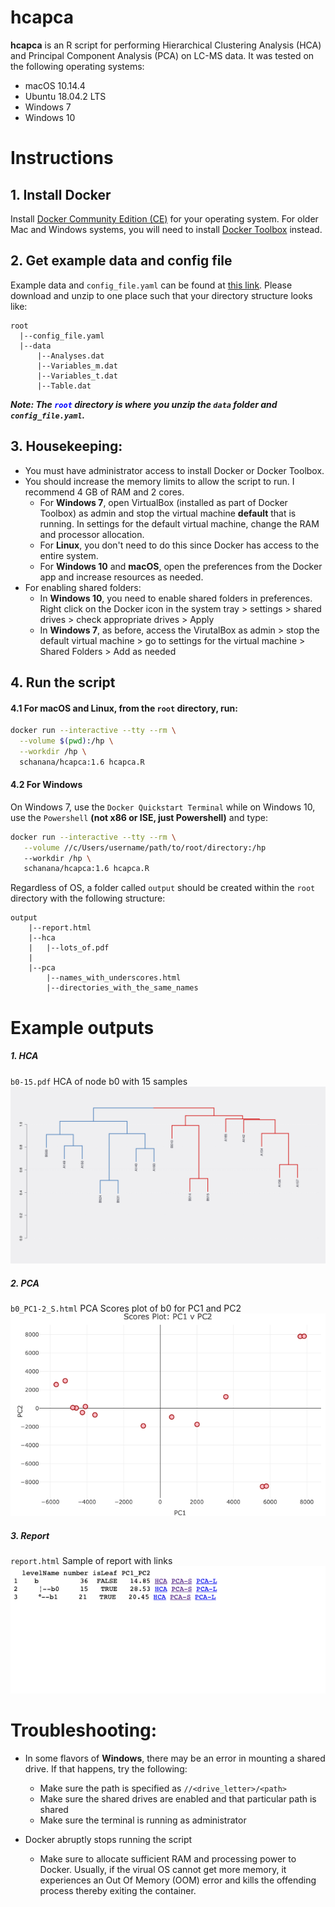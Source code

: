 # hcapca

**hcapca** is an R script for performing Hierarchical Clustering Analysis (HCA) and Principal Component Analysis (PCA) on LC-MS data. It was tested on the following operating systems:
* macOS 10.14.4
* Ubuntu 18.04.2 LTS
* Windows 7
* Windows 10

# Instructions

## 1. Install Docker
Install [Docker Community Edition (CE)](https://docs.docker.com/install) for your operating system. For older Mac and Windows systems, you will need to install [Docker Toolbox](https://docs.docker.com/toolbox/overview) instead.

## 2. Get example data and config file
Example data and `config_file.yaml` can be found at [this link](https://uwmadison.box.com/s/ky874zpel8kby3yvwzsb1kthqbic9age). Please download and unzip to one place such that your directory structure looks like:  

```
root
  |--config_file.yaml
  |--data
      |--Analyses.dat
      |--Variables_m.dat
      |--Variables_t.dat
      |--Table.dat
```

**_Note: The <span style="color:blue">`root`</span> directory is where you unzip the `data` folder and `config_file.yaml`._**

## 3.  Housekeeping:
* You must have administrator access to install Docker or Docker Toolbox.
* You should increase the memory limits to allow the script to run. I recommend 4 GB of RAM and 2 cores. 
	* For **Windows 7**, open VirtualBox (installed as part of Docker Toolbox) as admin and stop the virtual machine **default** that is running. In settings for the default virtual machine, change the RAM and processor allocation.
    * For **Linux**, you don't need to do this since Docker has access to the entire system.
    * For **Windows 10** and **macOS**, open the preferences from the Docker app and increase resources as needed.
* For enabling shared folders:
	* In **Windows 10**, you need to enable shared folders in preferences. Right click on the Docker icon in the system tray > settings > shared drives > check appropriate drives > Apply
	* In **Windows 7**, as before, access the VirutalBox as admin > stop the default virtual machine > go to settings for the virtual machine > Shared Folders > Add as needed

## 4. Run the script
 #### 4.1 For macOS and Linux, from the `root` directory, run:
  ```bash
  docker run --interactive --tty --rm \
    --volume $(pwd):/hp \
    --workdir /hp \
    schanana/hcapca:1.6 hcapca.R
  ```
 #### 4.2 For Windows 
 On Windows 7, use the `Docker Quickstart Terminal` while on Windows 10, use the `Powershell` **(not x86 or ISE, just Powershell)** and type:
 ```bash
 docker run --interactive --tty --rm \
    --volume //c/Users/username/path/to/root/directory:/hp
    --workdir /hp \
    schanana/hcapca:1.6 hcapca.R
 ```
Regardless of OS, a folder called `output` should be created within the `root` directory with the following structure:
```
output
    |--report.html
    |--hca
    |   |--lots_of.pdf
    |
    |--pca
        |--names_with_underscores.html
        |--directories_with_the_same_names
```
  
  # Example outputs
  ##### 1. HCA
  `b0-15.pdf` HCA of node b0 with 15 samples  
  ![b0-15.pdf](./example_outputs/b0-15.jpg)
  ##### 2. PCA  
  `b0_PC1-2_S.html` PCA Scores plot of b0 for PC1 and PC2
  ![b0_PC1-2_S.html](./example_outputs/b0_PC1-2_S.html.png)
  ##### 3. Report  
  `report.html` Sample of report with links
  ![Sample Report](./example_outputs/report.png)

# Troubleshooting:
* In some flavors of **Windows**, there may be an error in mounting a shared drive. If that happens, try the following:
   * Make sure the path is specified as `//<drive_letter>/<path>`
   * Make sure the shared drives are enabled and that particular path is shared
   * Make sure the terminal is running as administrator

* Docker abruptly stops running the script
  * Make sure to allocate sufficient RAM and processing power to Docker. Usually, if the virual OS cannot get more memory, it experiences an Out Of Memory (OOM) error and kills the offending process thereby exiting the container.
